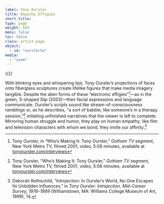 ```yaml
---
label: Tony Oursler
title: Empathy Effigies
short_title:
type: page
weight: 554
menu: false
toc: false
class: artist-page
object:
  - id: "oursler5a"
media:
  - "zoom"
---
```

{{<q-figure id="oursler5a" >}}

With blinking eyes and whispering lips, Tony Oursler’s projections of faces onto fiberglass sculptures create lifelike figures that make media imagery tangible. Despite the alien forms of these “electronic effigies”[^1]—as in the green, S-shaped *Slip* (2003)—their facial expressions and language communicate. Oursler’s scripts sound like stream-of-consciousness ramblings or, as he describes, “a sort of babble, like someone’s in a therapy session,”[^2] initiating unfinished narratives that the viewer is left to complete. Mirroring human struggle and humor, they play on human empathy; like film and television characters with whom we bond, they invite our affinity.[^3]

[^1]: Tony Oursler, in “Who’s Making It: Tony Oursler,” *Gotham TV* segment, New York Metro TV, filmed 2001, video, 5:08 minutes, available at [tonyoursler.com/interviews](http://tonyoursler.com/interviews)

[^2]: Tony Oursler, “Who’s Making It: Tony Oursler,” *Gotham TV* segment, New York Metro TV, filmed 2001, video, 5:08 minutes, available at [tonyoursler.com/interviews](http://tonyoursler.com/interviews)

[^3]: Deborah Rothschild, “*Introjection*: In Oursler’s World, No One Escapes Its Unbidden Influences,” in *Tony Oursler: Introjection, Mid-Career Survey, 1976–1999* (Williamstown, MA: Williams College Museum of Art, 1999), 14.

